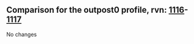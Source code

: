 ## Comparison for the outpost0 profile, rvn: [1116](https://github.com/PRO100KatYT/FortniteProfileRevisions/tree/main/profiles/outpost0/1116%20outpost0.json)-[1117](https://github.com/PRO100KatYT/FortniteProfileRevisions/tree/main/profiles/outpost0/1117%20outpost0.json)

No changes
